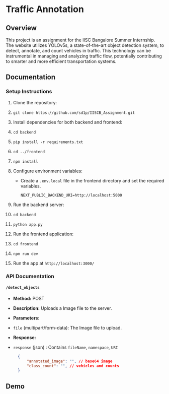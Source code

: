 # Traffic Annotation

## Overview

This project is an assignment for the IISC Bangalore Summer Internship.
The website utilizes YOLOv5s, a state-of-the-art object detection
system, to detect, annotate, and count vehicles in traffic. This
technology can be instrumental in managing and analyzing traffic flow,
potentially contributing to smarter and more efficient transportation
systems.

## Documentation

### Setup Instructions

1. Clone the repository:
2. `git clone https://github.com/sd1p/IISCB_Assignment.git`
3. Install dependencies for both backend and frontend:
4. `cd backend`
5. `pip install -r requirements.txt`
6. `cd ../frontend`
7. `npm install`
8. Configure environment variables:
   - Create a `.env.local` file in the frontend directory and set the required variables.

        ```env
        NEXT_PUBLIC_BACKEND_URI=http://localhost:5000
        ```

9. Run the backend server:
10. `cd backend`
11. `python app.py`
12. Run the frontend application:
13. `cd frontend`
14. `npm run dev`
15. Run the app at `http://localhost:3000/`

### API Documentation

#### `/detect_objects`

- **Method:** POST
- **Description:** Uploads a Image file to the server.
- **Parameters:**
- `file` (multipart/form-data): The Image file to upload.
- **Response:**
- `response` (json) : Contains `fileName`, `namespace`, `URI`
  
  ```json
    {
        "annotated_image": "", // base64 image
        "class_count": "", // vehicles and counts
    }
  ```


## Demo

